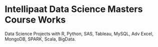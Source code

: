 # Intellipaat Data Science Masters Course Works

Data Science Projects with R, Python, SAS, Tableau, MySQL, Adv Excel, MongoDB, SPARK, Scala, BigData. 

